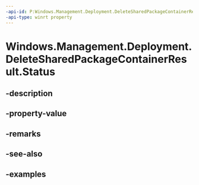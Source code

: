 ```yaml
---
-api-id: P:Windows.Management.Deployment.DeleteSharedPackageContainerResult.Status
-api-type: winrt property
---
```


# Windows.Management.Deployment.DeleteSharedPackageContainerResult.Status

<!--
public Windows.Management.Deployment.SharedPackageContainerOperationStatus Status { get; }
-->


## -description

## -property-value

## -remarks

## -see-also

## -examples


